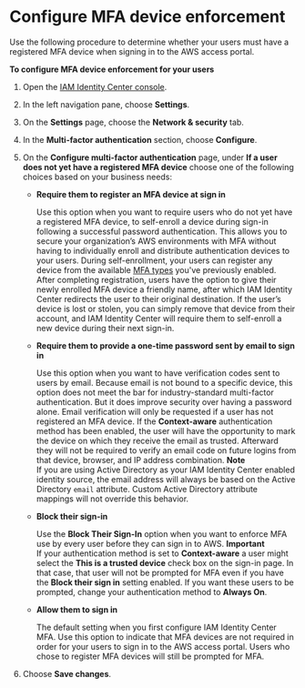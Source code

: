 # Configure MFA device enforcement<a name="how-to-configure-mfa-device-enforcement"></a>

Use the following procedure to determine whether your users must have a registered MFA device when signing in to the AWS access portal\. 

**To configure MFA device enforcement for your users**

1. Open the [IAM Identity Center console](https://console.aws.amazon.com/singlesignon)\.

1. In the left navigation pane, choose **Settings**\.

1. On the **Settings** page, choose the **Network & security** tab\.

1. In the **Multi\-factor authentication** section, choose **Configure**\.

1. On the **Configure multi\-factor authentication** page, under **If a user does not yet have a registered MFA device** choose one of the following choices based on your business needs:
   + **Require them to register an MFA device at sign in**

     Use this option when you want to require users who do not yet have a registered MFA device, to self\-enroll a device during sign\-in following a successful password authentication\. This allows you to secure your organization’s AWS environments with MFA without having to individually enroll and distribute authentication devices to your users\. During self\-enrollment, your users can register any device from the available [MFA types](mfa-types.md) you've previously enabled\. After completing registration, users have the option to give their newly enrolled MFA device a friendly name, after which IAM Identity Center redirects the user to their original destination\. If the user’s device is lost or stolen, you can simply remove that device from their account, and IAM Identity Center will require them to self\-enroll a new device during their next sign\-in\.
   + **Require them to provide a one\-time password sent by email to sign in**

     Use this option when you want to have verification codes sent to users by email\. Because email is not bound to a specific device, this option does not meet the bar for industry\-standard multi\-factor authentication\. But it does improve security over having a password alone\. Email verification will only be requested if a user has not registered an MFA device\. If the **Context\-aware** authentication method has been enabled, the user will have the opportunity to mark the device on which they receive the email as trusted\. Afterward they will not be required to verify an email code on future logins from that device, browser, and IP address combination\.
**Note**  
If you are using Active Directory as your IAM Identity Center enabled identity source, the email address will always be based on the Active Directory `email` attribute\. Custom Active Directory attribute mappings will not override this behavior\. 
   + **Block their sign\-in**

     Use the **Block Their Sign\-In** option when you want to enforce MFA use by every user before they can sign in to AWS\.
**Important**  
If your authentication method is set to **Context\-aware** a user might select the **This is a trusted device** check box on the sign\-in page\. In that case, that user will not be prompted for MFA even if you have the **Block their sign in** setting enabled\. If you want these users to be prompted, change your authentication method to **Always On**\.
   + **Allow them to sign in**

     The default setting when you first configure IAM Identity Center MFA\. Use this option to indicate that MFA devices are not required in order for your users to sign in to the AWS access portal\. Users who chose to register MFA devices will still be prompted for MFA\.

1. Choose **Save changes**\.